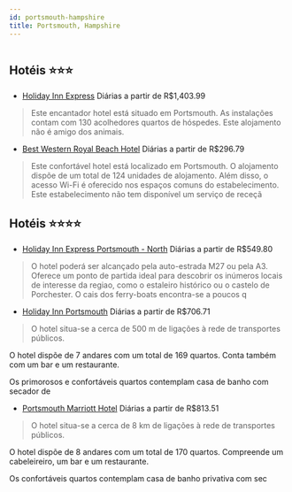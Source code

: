 ```yaml
---
id: portsmouth-hampshire
title: Portsmouth, Hampshire
---
```


<center><img src="http://photos.hotelbeds.com/giata/03/037120/037120a_hb_a_001.jpg" alt="" /></center>


## Hotéis ⭐️⭐️⭐️

-    [Holiday Inn Express](https://www.hurb.com/aud/https://www.hurb.com/hoteis/portsmouth/holiday-inn-express-JNP-JP725212?cmp=18055) Diárias a partir de R$1,403.99
   > Este encantador hotel está situado em Portsmouth. As instalações contam com 130 acolhedores quartos de hóspedes. Este alojamento não é amigo dos animais. 
-    [Best Western Royal Beach Hotel](https://www.hurb.com/aud/https://www.hurb.com/hoteis/portsmouth/best-western-royal-beach-hotel-JNP-JP047658?cmp=18055) Diárias a partir de R$296.79
   > Este confortável hotel está localizado em Portsmouth. O alojamento dispõe de um total de 124 unidades de alojamento. Além disso, o acesso Wi-Fi é oferecido nos espaços comuns do estabelecimento. Este estabelecimento não tem disponível um serviço de receçã

## Hotéis ⭐️⭐️⭐️⭐️

-    [Holiday Inn Express Portsmouth - North](https://www.hurb.com/aud/https://www.hurb.com/hoteis/portsmouth/holiday-inn-express-portsmouth-north-JNP-JP047654?cmp=18055) Diárias a partir de R$549.80
   > O hotel poderá ser alcançado pela auto-estrada M27 ou pela A3. Oferece um ponto de partida ideal para descobrir os inúmeros locais de interesse da regiao, como o estaleiro histórico ou o castelo de Porchester. O cais dos ferry-boats encontra-se a poucos q
-    [Holiday Inn Portsmouth](https://www.hurb.com/aud/https://www.hurb.com/hoteis/portsmouth/holiday-inn-portsmouth-JNP-JP047659?cmp=18055) Diárias a partir de R$706.71
   > O hotel situa-se a cerca de 500 m de ligações à rede de transportes públicos.

O hotel dispõe de 7 andares com um total de 169 quartos. Conta também com um bar e um restaurante.

Os primorosos e confortáveis quartos contemplam casa de banho com secador de
-    [Portsmouth Marriott Hotel](https://www.hurb.com/aud/https://www.hurb.com/hoteis/portsmouth/portsmouth-marriott-hotel-JNP-JP239849?cmp=18055) Diárias a partir de R$813.51
   > O hotel situa-se a cerca de 8 km de ligações à rede de transportes públicos.

O hotel dispõe de 8 andares com um total de 170 quartos. Compreende um cabeleireiro, um bar e um restaurante.

Os confortáveis quartos contemplam casa de banho privativa com sec
